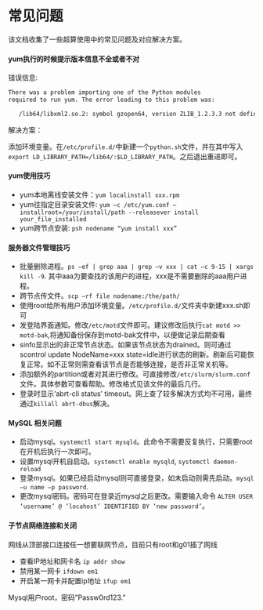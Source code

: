 # 常见问题

该文档收集了一些超算使用中的常见问题及对应解决方案。

#### yum执行的时候提示版本信息不全或者不对

错误信息: 

```bash
There was a problem importing one of the Python modules
required to run yum. The error leading to this problem was:

   /lib64/libxml2.so.2: symbol gzopen64, version ZLIB_1.2.3.3 not defined in file libz.so.1 with link time reference
```

解决方案：

添加环境变量。在`/etc/profile.d/`中新建一个`python.sh`文件，并在其中写入`export LD_LIBRARY_PATH=/lib64/:$LD_LIBRARY_PATH`。之后退出重进即可。

#### yum使用技巧

* yum本地离线安装文件：`yum localinstall xxx.rpm`
* yum往指定目录安装文件: `yum –c /etc/yum.conf –installroot=/your/install/path --releasever install your_file_installed`
* yum跨节点安装: `psh nodename “yum install xxx”`

#### 服务器文件管理技巧

* 批量删除进程。`ps –ef | grep aaa | grep –v xxx | cat –c 9-15 | xargs kill -9`. 其中aaa为要查找的该用户的进程，xxx是不需要删除的aaa用户进程。
* 跨节点传文件。`scp –rf file nodename:/the/path/`
* 使用root给所有用户添加环境变量。`/etc/profile.d/`文件夹中新建xxx.sh即可
* 发登陆界面通知。修改`/etc/motd`文件即可。建议修改后执行`cat motd >> motd-bak`,将通知备份保存到motd-bak文件中，以便做记录后期查看
* sinfo显示出的非正常节点状态。如果该节点状态为drained。则可通过scontrol update NodeName=xxx state=idle进行状态的刷新。刷新后可能恢复正常。如不正常则需查看该节点是否能够连接，是否非正常关机等。
* 添加额外的partition或者对其进行修改。可直接修改`/etc/slurm/slurm.conf`文件。具体参数可查看帮助。修改格式见该文件的最后几行。
* 登录时显示’abrt-cli status’ timeout。网上查了较多解决方式均不可用，最终通过`killall abrt-dbus`解决。

#### MySQL 相关问题

* 启动mysql。`systemctl start mysqld`。此命令不需要反复执行，只需要root在开机后执行一次即可。
* 设置mysql开机自启动。`systemctl enable mysqld`, `systemctl daemon-reload`
* 登录mysql。如果已经启动mysql则可直接登录，如未启动则需先启动。`mysql –u name –p password`.
* 更改mysql密码。密码可在登录近mysql之后更改。需要输入命令 `ALTER USER ‘username’ @ ‘locahost’ IDENTIFIED BY ‘new password’`。

#### 子节点网络连接和关闭

网线从顶部接口连接任一想要联网节点，目前只有root和g01插了网线
* 查看IP地址和网卡名 `ip addr show`
* 禁用某一网卡 `ifdown em1`
* 开启某一网卡并配置ip地址 `ifup em1`

Mysql用户root，密码”Passw0rd123.”
